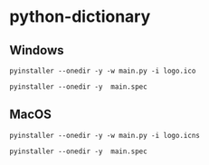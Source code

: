 # python-dictionary



## Windows

```
pyinstaller --onedir -y -w main.py -i logo.ico
```

```
pyinstaller --onedir -y  main.spec
```

## MacOS
```
pyinstaller --onedir -y -w main.py -i logo.icns
```


```
pyinstaller --onedir -y  main.spec
```
